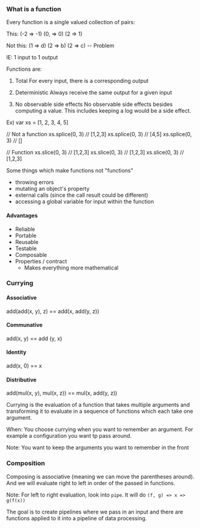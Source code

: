 ### What is a function

Every function is a single valued collection of pairs:

This:
(-2 => -1)
(0, => 0)
(2 => 1)

Not this:
(1 => d)
(2 => b)
(2 => c) -- Problem

IE: 1 input to 1 output

Functions are:
1) Total
For every input, there is a corresponding output

2) Deterministic
Always receive the same output for a given input

3) No observable side effects
No observable side effects besides computing a value. This includes keeping a log would be a side effect.

Ex)
var xs = [1, 2, 3, 4, 5]

// Not a function
xs.splice(0, 3) // [1,2,3]
xs.splice(0, 3) // [4,5]
xs.splice(0, 3) // []

// Function
xs.slice(0, 3) // [1,2,3]
xs.slice(0, 3) // [1,2,3]
xs.slice(0, 3) // [1,2,3]

Some things which make functions not "functions"
- throwing errors
- mutating an object's property
- external calls (since the call result could be different)
- accessing a global variable for input within the function

#### Advantages
- Reliable
- Portable
- Reusable
- Testable
- Composable
- Properties / contract
  - Makes everything more mathematical

### Currying

#### Associative
add(add(x, y), z) == add(x, add(y, z))

#### Communative
add(x, y) == add (y, x)

#### Identity
add(x, 0) == x

#### Distributive
add(mul(x, y), mul(x, z)) == mul(x, add(y, z))

Currying is the evaluation of a function that takes multiple arguments and transforming it to evaluate in a sequence of functions which each take one argument.

When:
You choose currying when you want to remember an argument. For example a configuration you want tp pass around.

Note: You want to keep the arguments you want to remember in the front

### Composition

Composing is associative (meaning we can move the parentheses around). And we will evaluate right to left in order of the passed in functions.

Note: For left to right evaluation, look into `pipe`. It will do `(f, g) => x => g(f(x))`

The goal is to create pipelines where we pass in an input and there are functions applied to it into a pipeline of data processing.
